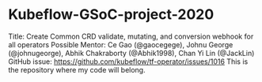 # Kubeflow-GSoC-project-2020
Title: Create Common CRD validate, mutating, and conversion webhook for all operators
Possible Mentor: Ce Gao (@gaocegege), Johnu George (@johnugeorge),  Abhik Chakraborty (@Abhik1998), Chan Yi Lin (@JackLin)
GitHub issue: https://github.com/kubeflow/tf-operator/issues/1016
This is the repository where my code will belong.
